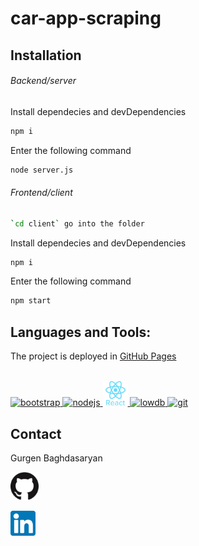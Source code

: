 # car-app-scraping

## Installation

###### Backend/server

Install dependecies and devDependencies

```sh
npm i
```

Enter the following command

```sh
node server.js
```

###### Frontend/client

```sh
`cd client` go into the folder
```

Install dependecies and devDependencies

```sh
npm i
```

Enter the following command

```sh
npm start
```

<!-- ACKNOWLEDGEMENTS -->

## Languages and Tools:

The project is deployed in [GitHub Pages](https://pages.github.com/)  
<br>

<p align="left">
      <a href="https://react-bootstrap.github.io/components/alerts/" target="_blank"> 
        <img src="https://upload.wikimedia.org/wikipedia/commons/thumb/b/b2/Bootstrap_logo.svg/512px-Bootstrap_logo.svg.png" alt="bootstrap" width="40" height="40"/>
    </a> 
     <a href="https://nodejs.org/es/" target="_blank">
        <img src="https://img2.freepng.es/20180410/qgw/kisspng-node-js-javascript-database-mongodb-native-5acd4ebf6b4b75.3634484415234044794395.jpg" alt="nodejs" width="40" height="40"/>
    </a>
    <a href="https://reactjs.org/" target="_blank">
        <img src="https://raw.githubusercontent.com/devicons/devicon/master/icons/react/react-original-wordmark.svg" alt="react" width="40" height="40"/>
    </a>  
      <a href="https://www.npmjs.com/package/lowdb" target="_blank">
      <img src="https://avatars.githubusercontent.com/u/26432625?s=200&v=4" alt="lowdb" width="40" height="40"/>
    </a>
    <a href="https://git-scm.com/" target="_blank">
        <img src="https://www.vectorlogo.zone/logos/git-scm/git-scm-icon.svg" alt="git" width="40" height="40"/>
    </a>
  
 
    
</p>

<!-- CONTACT -->

## Contact

Gurgen Baghdasaryan

[<img src="https://github.com/l0g0l/hackathonmwc/raw/main/src/images/GitHub.png" width=45px heigth=45px>](https://github.com/gurgen-baghdasaryan)

[<img src="https://github.com/l0g0l/hackathonmwc/raw/main/src/images/linkedin.png"  width=40px heigth=40px>](https://www.linkedin.com/in/gurgenbaghdasaryan/)
